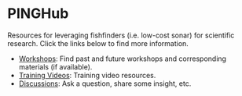 # PINGHub
Resources for leveraging fishfinders (i.e. low-cost sonar) for scientific research. Click the links below to find more information.

* [Workshops](https://github.com/PINGEcosystem/PINGHub/wiki/1-Workshops): Find past and future workshops and corresponding materials (if available).
* [Training Videos](https://github.com/PINGEcosystem/PINGHub/wiki/2-Training-Videos): Training video resources.
* [Discussions](https://github.com/PINGEcosystem/PINGHub/discussions): Ask a question, share some insight, etc.


